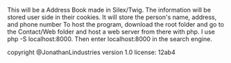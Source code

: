 This will be a Address Book made in Silex/Twig. The information will be stored user side in their cookies. It will store the person's name, address, and phone number
To host the program, download the root folder and go to the Contact/Web folder and host a web server from there with php. I use php -S localhost:8000. Then enter localhost:8000 in the search engine.

copyright @JonathanLindustries
version 1.0
license: 12ab4
